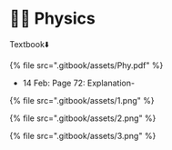 # 👨🔬 Physics

Textbook⬇️

{% file src=".gitbook/assets/Phy.pdf" %}

* 14 Feb: Page 72: Explanation-

{% file src=".gitbook/assets/1.png" %}

{% file src=".gitbook/assets/2.png" %}

{% file src=".gitbook/assets/3.png" %}
